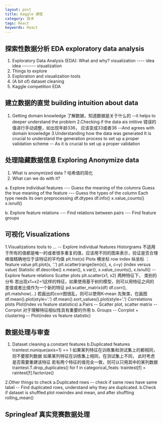 ```yaml
---
layout: post
title: Kaggle 课程
category: 技术
tags: React
keywords: React
---
```


##  探索性数据分析 EDA exploratory data analysis

1. Exploratory Data Analysis (EDA): What and why?
visualization ----  idea        idea ------- visualization
2. Things to explore
3. Exploration and visualization tools
4. (A bit of) dataset cleaning 
5. Kaggle competition EDA

## 建立数据的直觉 building intuition about data
1. Getting domain knowledge
了解数据，知道数据是关于什么的
--it helps to deeper understand the problem
2.Checking if the data ais intitive
错误的值进行手动调整，如出现年龄336， 应该变成33或者36
--And agrees with domain knowledge
3.Understanding how the data was generated
It is crucial to understand the generation process to set up a proper validation scheme
-- As it is crucial to set up a proper validation


## 处理隐藏数据信息 Exploring Anonymize data
1. What is anonymized data ?
哈希值的简化
2. What can we do with it?

a. Explore individual features
--- Guess the meaning of the columns
 Guess  the true meaning of the feature
---  Guess the types of the column
 Each type needs its own preprocessing
df.dtypes
df.info()
x.value_counts()
x.isnull()

b. Explore feature relations
--- Find relations between pairs
--- Find feature groups

## 可视化 Visualizations
1.Visualizations tools to ...
-- Explore individual features
  Historgrams 不适用于所有的值都是唯一的或者很多重复的值，应该用不同的图来表示，验证是否合理
              峰值精确地位于该特征的平均值  plt.hist(x)
  Plots  横坐标 row index 纵坐标 ：feature value  plt.plot(x, '.')  plt.scatter(range(len(x)), x, c=y) (index versus value)
  Statistic    df.describe()   x.mean(), x.var(), x.value_counts(), x.isnull()
--  Explore feature relations
  Scatter plots    plt.scatter(x1, x2)  两种特征下， 类别的分布
				若出现x1+x2=1这样的特征，如果使用基于树的模型，则可以用特征之间的差值或者比值作为一个新的特征
				pd.scatter_matrix(df)
				df.corr(), plt.matshow(...)  若画出的corr图很乱，则可以使用K-mean 先聚类，在画图
				df.mean().plot(style='.')
				df.mean().sort_values().plot(style='.')
  Correlations plots
  Plot(Index vs feature statistics)
	a.Pairs
	  -- Scatter plot, scatter matrix
	  -- Corrplot   对于理解特征相似性具有重要的作用
	b. Groups
	  -- Corrplot + clustering
	  -- Plot(index vs feature statistic)


## 数据处理与审查
1. Dataset cleaning
a.constant features
b.Duplicated features
	traintest.nunique(axis=1) == 1
    如果某列特征在训练集和测试集上的都相同， 则不要那列数据
	如果某列特征在训练集上相同，在测试集上不同， 此时考虑是否需要重建该特征
	若有两个特征的值完全一致，则可以只用其中的某列数据
	traintest.T.drop_duplicates()
	for f in categorical_feats:
	    traintest[f] = raintest[f].factorize()

2.Other things to check
a.Duplicated rows
 -- check if same rows have same label
 -- Find duplicated rows, understand why they are duplicated.
b.Check if dataset is shuffled
  plot rowindex and mean, and after shuffling rolling_mean()
  
  
## Springleaf 真实竞赛数据处理



